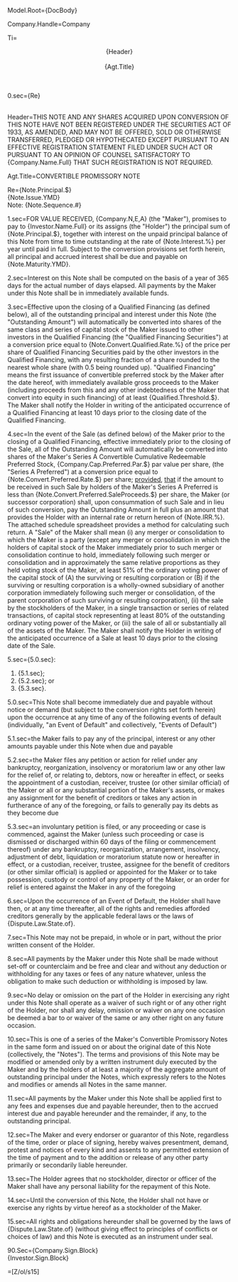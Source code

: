 Model.Root={DocBody}

Company.Handle=Company

Ti=<center>{Header}<br><br>{Agt.Title}</center><br><br>

0.sec={Re}<br><br>

Header=THIS NOTE AND ANY SHARES ACQUIRED UPON CONVERSION OF THIS NOTE HAVE NOT BEEN REGISTERED UNDER THE SECURITIES ACT OF 1933, AS AMENDED, AND MAY NOT BE OFFERED, SOLD OR OTHERWISE TRANSFERRED, PLEDGED OR HYPOTHECATED EXCEPT PURSUANT TO AN EFFECTIVE REGISTRATION STATEMENT FILED UNDER SUCH ACT OR PURSUANT TO AN OPINION OF COUNSEL SATISFACTORY TO {Company.Name.Full} THAT SUCH REGISTRATION IS NOT REQUIRED.

Agt.Title=CONVERTIBLE PROMISSORY NOTE

Re={Note.Principal.$}<br>{Note.Issue.YMD}<br>Note: {Note.Sequence.#}

1.sec=FOR VALUE RECEIVED, {Company.N,E,A} (the "Maker"), promises to pay to {Investor.Name.Full} or its assigns (the "Holder") the principal sum of {Note.Principal.$}, together with interest on the unpaid principal balance of this Note from time to time outstanding at the rate of {Note.Interest.%} per year until paid in full.  Subject to the conversion provisions set forth herein, all principal and accrued interest shall be due and payable on {Note.Maturity.YMD}.

2.sec=Interest on this Note shall be computed on the basis of a year of 365 days for the actual number of days elapsed.  All payments by the Maker under this Note shall be in immediately available funds.

3.sec=Effective upon the closing of a Qualified Financing (as defined below), all of the outstanding principal and interest under this Note (the "Outstanding Amount") will automatically be converted into shares of the same class and series of capital stock of the Maker issued to other investors in the Qualified Financing (the "Qualified Financing Securities") at a conversion price equal to {Note.Convert.Qualified.Rate.%} of the price per share of Qualified Financing Securities paid by the other investors in the Qualified Financing, with any resulting fraction of a share rounded to the nearest whole share (with 0.5 being rounded up).  "Qualified Financing" means the first issuance of convertible preferred stock by the Maker after the date hereof, with immediately available gross proceeds to the Maker (including proceeds from this and any other indebtedness of the Maker that convert into equity in such financing) of at least {Qualified.Threshold.$}.  The Maker shall notify the Holder in writing of the anticipated occurrence of a Qualified Financing at least 10 days prior to the closing date of the Qualified Financing.

4.sec=In the event of the Sale (as defined below) of the Maker prior to the closing of a Qualified Financing, effective immediately prior to the closing of the Sale, all of the Outstanding Amount will automatically be converted into shares of the Maker's Series A Convertible Cumulative Redeemable Preferred Stock, {Company.Cap.Preferred.Par.$} par value per share, (the "Series A Preferred") at a conversion price equal to {Note.Convert.Preferred.Rate.$} per share; <u>provided</u>, <u>that</u> if the amount to be received in such Sale by holders of the Maker's Series A Preferred is less than {Note.Convert.Preferred.SaleProceeds.$} per share, the Maker (or successor corporation) shall, upon consummation of such Sale and in lieu of such conversion, pay the Outstanding Amount in full plus an amount that provides the Holder with an internal rate or return hereon of {Note.IRR.%}.  The attached schedule spreadsheet provides a method for calculating such return.  A "Sale" of the Maker shall mean (i) any merger or consolidation to which the Maker is a party (except any merger or consolidation in which the holders of capital stock of the Maker immediately prior to such merger or consolidation continue to hold, immediately following such merger or consolidation and in approximately the same relative proportions as they held voting stock of the Maker, at least 51% of the ordinary voting power of the capital stock of (A) the surviving or resulting corporation or (B) if the surviving or resulting corporation is a wholly-owned subsidiary of another corporation immediately following such merger or consolidation, of the parent corporation of such surviving or resulting corporation), (ii) the sale by the stockholders of the Maker, in a single transaction or series of related transactions, of capital stock representing at least 80% of the outstanding ordinary voting power of the Maker, or (iii) the sale of all or substantially all of the assets of the Maker.  The Maker shall notify the Holder in writing of the anticipated occurrence of a Sale at least 10 days prior to the closing date of the Sale.


5.sec={5.0.sec}:<ol><li>{5.1.sec};</li><li>{5.2.sec}; or</li><li>{5.3.sec}.</li></ol>

5.0.sec=This Note shall become immediately due and payable without notice or demand (but subject to the conversion rights set forth herein) upon the occurrence at any time of any of the following events of default (individually, "an Event of Default" and collectively, "Events of Default")

5.1.sec=the Maker fails to pay any of the principal, interest or any other amounts payable under this Note when due and payable

5.2.sec=the Maker files any petition or action for relief under any bankruptcy, reorganization, insolvency or moratorium law or any other law for the relief of, or relating to, debtors, now or hereafter in effect, or seeks the appointment of a custodian, receiver, trustee (or other similar official) of the Maker or all or any substantial portion of the Maker's assets, or makes any assignment for the benefit of creditors or takes any action in furtherance of any of the foregoing, or fails to generally pay its debts as they become due

5.3.sec=an involuntary petition is filed, or any proceeding or case is commenced, against the Maker (unless such proceeding or case is dismissed or discharged within 60 days of the filing or commencement thereof) under any bankruptcy, reorganization, arrangement, insolvency, adjustment of debt, liquidation or moratorium statute now or hereafter in effect, or a custodian, receiver, trustee, assignee for the benefit of creditors (or other similar official) is applied or appointed for the Maker or to take possession, custody or control of any property of the Maker, or an order for relief is entered against the Maker in any of the foregoing

6.sec=Upon the occurrence of an Event of Default, the Holder shall have then, or at any time thereafter, all of the rights and remedies afforded creditors generally by the applicable federal laws or the laws of {Dispute.Law.State.of}.

7.sec=This Note may not be prepaid, in whole or in part, without the prior written consent of the Holder.

8.sec=All payments by the Maker under this Note shall be made without set-off or counterclaim and be free and clear and without any deduction or withholding for any taxes or fees of any nature whatever, unless the obligation to make such deduction or withholding is imposed by law.

9.sec=No delay or omission on the part of the Holder in exercising any right under this Note shall operate as a waiver of such right or of any other right of the Holder, nor shall any delay, omission or waiver on any one occasion be deemed a bar to or waiver of the same or any other right on any future occasion.

10.sec=This is one of a series of the Maker's Convertible Promissory Notes in the same form and issued on or about the original date of this Note (collectively, the "Notes").  The terms and provisions of this Note may be modified or amended only by a written instrument duly executed by the Maker and by the holders of at least a majority of the aggregate amount of outstanding principal under the Notes, which expressly refers to the Notes and modifies or amends all Notes in the same manner.

11.sec=All payments by the Maker under this Note shall be applied first to any fees and expenses due and payable hereunder, then to the accrued interest due and payable hereunder and the remainder, if any, to the outstanding principal.

12.sec=The Maker and every endorser or guarantor of this Note, regardless of the time, order or place of signing, hereby waives presentment, demand, protest and notices of every kind and assents to any permitted extension of the time of payment and to the addition or release of any other party primarily or secondarily liable hereunder.

13.sec=The Holder agrees that no stockholder, director or officer of the Maker shall have any personal liability for the repayment of this Note.

14.sec=Until the conversion of this Note, the Holder shall not have or exercise any rights by virtue hereof as a stockholder of the Maker.

15.sec=All rights and obligations hereunder shall be governed by the laws of {Dispute.Law.State.of} (without giving effect to principles of conflicts or choices of law) and this Note is executed as an instrument under seal.

90.Sec={Company.Sign.Block}<br>{Investor.Sign.Block}

=[Z/ol/s15]
